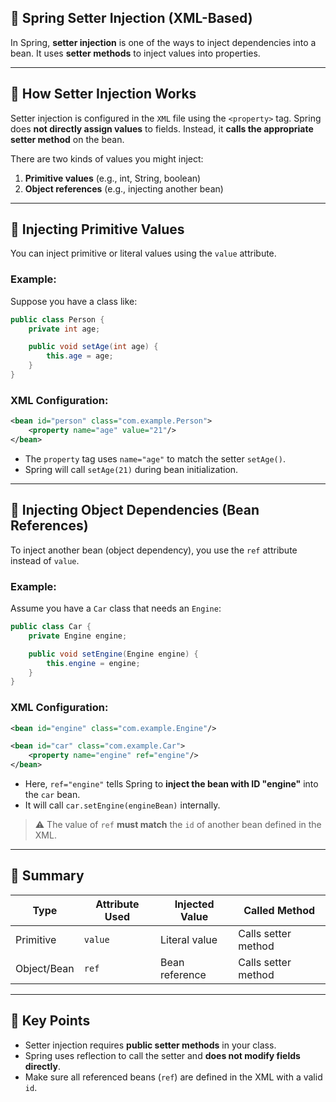 ## 🧰 Spring Setter Injection (XML-Based)

In Spring, **setter injection** is one of the ways to inject dependencies into a bean.
It uses **setter methods** to inject values into properties.

---

## 📄 How Setter Injection Works

Setter injection is configured in the `XML` file using the `<property>` tag.
Spring does **not directly assign values** to fields. Instead, it **calls the appropriate setter method** on the bean.

There are two kinds of values you might inject:

1. **Primitive values** (e.g., int, String, boolean)
2. **Object references** (e.g., injecting another bean)

---

## 🔢 Injecting Primitive Values

You can inject primitive or literal values using the `value` attribute.

### Example:

Suppose you have a class like:

```java
public class Person {
    private int age;

    public void setAge(int age) {
        this.age = age;
    }
}
```

### XML Configuration:

```xml
<bean id="person" class="com.example.Person">
    <property name="age" value="21"/>
</bean>
```

* The `property` tag uses `name="age"` to match the setter `setAge()`.
* Spring will call `setAge(21)` during bean initialization.

---

## 🔁 Injecting Object Dependencies (Bean References)

To inject another bean (object dependency), you use the `ref` attribute instead of `value`.

### Example:

Assume you have a `Car` class that needs an `Engine`:

```java
public class Car {
    private Engine engine;

    public void setEngine(Engine engine) {
        this.engine = engine;
    }
}
```

### XML Configuration:

```xml
<bean id="engine" class="com.example.Engine"/>

<bean id="car" class="com.example.Car">
    <property name="engine" ref="engine"/>
</bean>
```

* Here, `ref="engine"` tells Spring to **inject the bean with ID "engine"** into the `car` bean.
* It will call `car.setEngine(engineBean)` internally.

> ⚠️ The value of `ref` **must match** the `id` of another bean defined in the XML.

---

## 🧪 Summary

| Type        | Attribute Used | Injected Value | Called Method       |
| ----------- | -------------- | -------------- | ------------------- |
| Primitive   | `value`        | Literal value  | Calls setter method |
| Object/Bean | `ref`          | Bean reference | Calls setter method |

---

## 📌 Key Points

* Setter injection requires **public setter methods** in your class.
* Spring uses reflection to call the setter and **does not modify fields directly**.
* Make sure all referenced beans (`ref`) are defined in the XML with a valid `id`.
